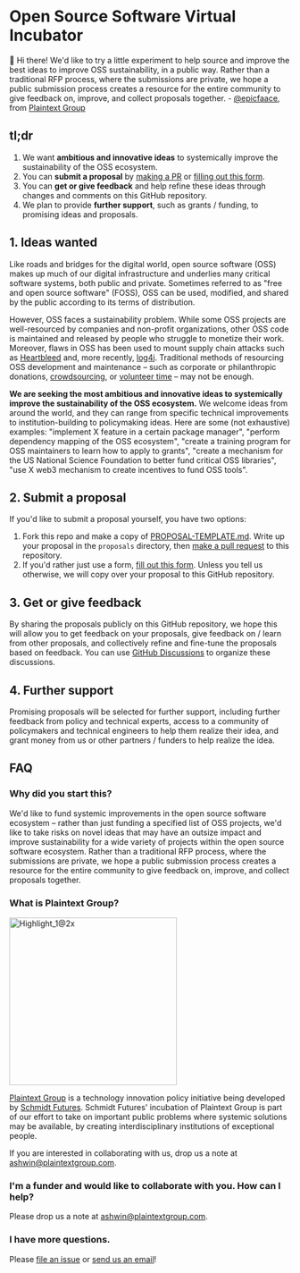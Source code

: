 # Open Source Software Virtual Incubator

👋 Hi there! We'd like to try a little experiment to help source and improve the best ideas to improve OSS sustainability, in a public way. Rather than a traditional RFP process, where the submissions are private, we hope a public submission process creates a resource for the entire community to give feedback on, improve, and collect proposals together. - [@epicfaace](https://github.com/epicfaace), from [Plaintext Group](https://www.plaintextgroup.com/)

## tl;dr

1. We want **ambitious and innovative ideas** to systemically improve the sustainability of the OSS ecosystem.
2. You can **submit a proposal** by [making a PR](https://github.com/PlaintextGroup/oss-virtual-incubator/pulls) or [filling out this form](form).
3. You can **get or give feedback** and help refine these ideas through changes and comments on this GitHub repository.
4. We plan to provide **further support**, such as grants / funding, to promising ideas and proposals.

## 1. Ideas wanted

Like roads and bridges for the digital world, open source software (OSS) makes up much of our digital infrastructure and underlies many critical software systems, both public and private. Sometimes referred to as "free and open source software" (FOSS), OSS can be used, modified, and shared by the public according to its terms of distribution.

However, OSS faces a sustainability problem. While some OSS projects are well-resourced by companies and non-profit organizations, other OSS code is maintained and released by people who struggle to monetize their work. Moreover, flaws in OSS has been used to mount supply chain attacks such as [Heartbleed](https://heartbleed.com/) and, more recently, [log4j](https://blog.cloudflare.com/how-cloudflare-security-responded-to-log4j2-vulnerability/). Traditional methods of resourcing OSS development and maintenance – such as corporate or philanthropic donations, [crowdsourcing](https://babeljs.io/blog/2021/05/10/funding-update), or [volunteer time](https://twitter.com/FiloSottile/status/1469441487175880711) – may not be enough.

**We are seeking the most ambitious and innovative ideas to systemically improve the sustainability of the OSS ecosystem.** We welcome ideas from around the world, and they can range from specific technical improvements to institution-building to policymaking ideas. Here are some (not exhaustive) examples: "implement X feature in a certain package manager", "perform dependency mapping of the OSS ecosystem", "create a training program for OSS maintainers to learn how to apply to grants", "create a mechanism for the US National Science Foundation to better fund critical OSS libraries", "use X web3 mechanism to create incentives to fund OSS tools".

## 2. Submit a proposal

If you'd like to submit a proposal yourself, you have two options:
1. Fork this repo and make a copy of [PROPOSAL-TEMPLATE.md](PROPOSAL-TEMPLATE.md). Write up your proposal in the `proposals` directory, then [make a pull request](https://github.com/PlaintextGroup/oss-virtual-incubator/pulls) to this repository.
2. If you'd rather just use a form, [fill out this form](form). Unless you tell us otherwise, we will copy over your proposal to this GitHub repository.

## 3. Get or give feedback

By sharing the proposals publicly on this GitHub repository, we hope this will allow you to get feedback on your proposals, give feedback on / learn from other proposals, and collectively refine and fine-tune the proposals based on feedback. You can use [GitHub Discussions](https://github.com/PlaintextGroup/oss-virtual-incubator/discussions) to organize these discussions.

## 4. Further support

Promising proposals will be selected for further support, including further feedback from policy and technical experts, access to a community of policymakers and technical engineers to help them realize their idea, and grant money from us or other partners / funders to help realize the idea.

## FAQ

### Why did you start this?

We'd like to fund systemic improvements in the open source software ecosystem – rather than just funding a specified list of OSS projects, we'd like to take risks on novel ideas that may have an outsize impact and improve sustainability for a wide variety of projects within the open source software ecosystem. Rather than a traditional RFP process, where the submissions are private, we hope a public submission process creates a resource for the entire community to give feedback on, improve, and collect proposals together.

### What is Plaintext Group?

<a href="https://www.plaintextgroup.com/"><img width="300" alt="Highlight_1@2x" src="https://user-images.githubusercontent.com/1689183/130452345-dd163756-08a9-491b-994f-1d04da98fda5.png"></a>

[Plaintext Group](https://www.plaintextgroup.com/) is a technology innovation policy initiative being developed by <a href="https://schmidtfutures.com/">Schmidt Futures</a>. Schmidt Futures' incubation of Plaintext Group is part of our effort to take on important public problems where systemic solutions may be available, by creating interdisciplinary institutions of exceptional people.

If you are interested in collaborating with us, drop us a note at [ashwin@plaintextgroup.com](mailto:ashwin@plaintextgroup.com).

### I'm a funder and would like to collaborate with you. How can I help?

Please drop us a note at [ashwin@plaintextgroup.com](mailto:ashwin@plaintextgroup.com).

### I have more questions.

Please [file an issue](https://github.com/PlaintextGroup/oss-virtual-incubator/issues) or [send us an email](mailto:ashwin@plaintextgroup.com)!


[form]: https://97oibfwziii.typeform.com/to/b60y2IZa